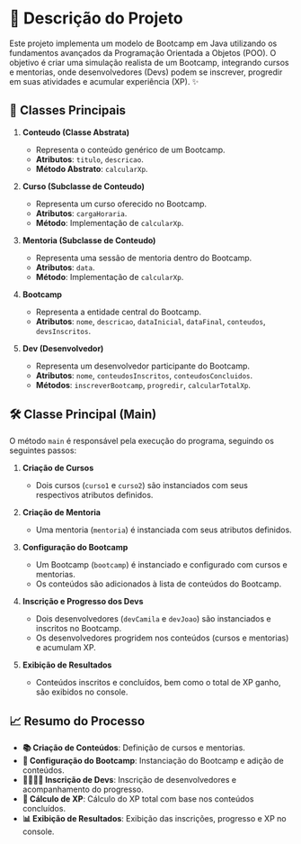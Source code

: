 # 📘 Descrição do Projeto

Este projeto implementa um modelo de Bootcamp em Java utilizando os fundamentos avançados da Programação Orientada a Objetos (POO). O objetivo é criar uma simulação realista de um Bootcamp, integrando cursos e mentorias, onde desenvolvedores (Devs) podem se inscrever, progredir em suas atividades e acumular experiência (XP). ✨

## 🎯 Classes Principais

1. **Conteudo (Classe Abstrata)**
   - Representa o conteúdo genérico de um Bootcamp.
   - **Atributos**: `titulo`, `descricao`.
   - **Método Abstrato**: `calcularXp`.

2. **Curso (Subclasse de Conteudo)**
   - Representa um curso oferecido no Bootcamp.
   - **Atributos**: `cargaHoraria`.
   - **Método**: Implementação de `calcularXp`.

3. **Mentoria (Subclasse de Conteudo)**
   - Representa uma sessão de mentoria dentro do Bootcamp.
   - **Atributos**: `data`.
   - **Método**: Implementação de `calcularXp`.

4. **Bootcamp**
   - Representa a entidade central do Bootcamp.
   - **Atributos**: `nome`, `descricao`, `dataInicial`, `dataFinal`, `conteudos`, `devsInscritos`.

5. **Dev (Desenvolvedor)**
   - Representa um desenvolvedor participante do Bootcamp.
   - **Atributos**: `nome`, `conteudosInscritos`, `conteudosConcluidos`.
   - **Métodos**: `inscreverBootcamp`, `progredir`, `calcularTotalXp`.

## 🛠️ Classe Principal (Main)

O método `main` é responsável pela execução do programa, seguindo os seguintes passos:

1. **Criação de Cursos**
   - Dois cursos (`curso1` e `curso2`) são instanciados com seus respectivos atributos definidos.

2. **Criação de Mentoria**
   - Uma mentoria (`mentoria`) é instanciada com seus atributos definidos.

3. **Configuração do Bootcamp**
   - Um Bootcamp (`bootcamp`) é instanciado e configurado com cursos e mentorias.
   - Os conteúdos são adicionados à lista de conteúdos do Bootcamp.

4. **Inscrição e Progresso dos Devs**
   - Dois desenvolvedores (`devCamila` e `devJoao`) são instanciados e inscritos no Bootcamp.
   - Os desenvolvedores progridem nos conteúdos (cursos e mentorias) e acumulam XP.

5. **Exibição de Resultados**
   - Conteúdos inscritos e concluídos, bem como o total de XP ganho, são exibidos no console.

## 📈 Resumo do Processo

- **📚 Criação de Conteúdos**: Definição de cursos e mentorias.
- **🏫 Configuração do Bootcamp**: Instanciação do Bootcamp e adição de conteúdos.
- **👩‍💻👨‍💻 Inscrição de Devs**: Inscrição de desenvolvedores e acompanhamento do progresso.
- **💪 Cálculo de XP**: Cálculo do XP total com base nos conteúdos concluídos.
- **📊 Exibição de Resultados**: Exibição das inscrições, progresso e XP no console.
